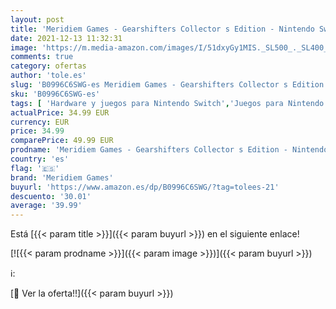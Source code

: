 ```yaml
---
layout: post
title: 'Meridiem Games - Gearshifters Collector s Edition - Nintendo Switch'
date: 2021-12-13 11:32:31
image: 'https://m.media-amazon.com/images/I/51dxyGy1MIS._SL500_._SL400_.jpg'
comments: true
category: ofertas
author: 'tole.es'
slug: 'B0996C6SWG-es Meridiem Games - Gearshifters Collector s Edition -...'
sku: 'B0996C6SWG-es'
tags: [ 'Hardware y juegos para Nintendo Switch','Juegos para Nintendo Switch','Videojuegos','meridiem games','nintendo', ]
actualPrice: 34.99 EUR
currency: EUR
price: 34.99
comparePrice: 49.99 EUR
prodname: 'Meridiem Games - Gearshifters Collector s Edition - Nintendo Switch'
country: 'es'
flag: '🇪🇸'
brand: 'Meridiem Games'
buyurl: 'https://www.amazon.es/dp/B0996C6SWG/?tag=tolees-21'
descuento: '30.01'
average: '39.99'
---
```


Está [{{< param title >}}]({{< param buyurl >}}) en el siguiente enlace!

[![{{< param prodname >}}]({{< param image >}})]({{< param buyurl >}})

ℹ️:


[🛒 Ver la oferta!!]({{< param buyurl >}})
